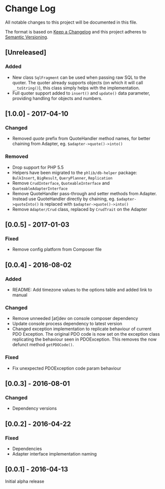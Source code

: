 # Change Log
All notable changes to this project will be documented in this file.

The format is based on [Keep a Changelog](http://keepachangelog.com/) 
and this project adheres to [Semantic Versioning](http://semver.org/).

## [Unreleased]
### Added
- New class `SqlFragment` can be used when passing raw SQL to the quoter. The
  quoter already supports objects (on which it will call `__toString()`), this
  class simply helps with the implementation.
- Full quoter support added to `insert()` and `update()` data parameter,
  providing handling for objects and numbers.

## [1.0.0] - 2017-04-10
### Changed
- Removed *quote* prefix from QuoteHandler method names, for better chaining
  from Adapter, eg. `$adapter->quote()->into()`
### Removed
- Drop support for PHP 5.5
- Helpers have been migrated to the `phlib/db-helper` package: `BulkInsert`,
  `BigResult`, `QueryPlanner`, `Replication`
- Remove `CrudInterface`, `QuoteableInterface` and `QuoteableAdapterInterface`
- Remove QuoteHandler pass-through and setter methods from Adapter. Instead use
  QuoteHandler directly by chaining, eg. `$adapter->quoteInto()` is replaced
  with `$adapter->quote()->into()`
- Remove `Adapter/Crud` class, replaced by `CrudTrait` on the Adapter

## [0.0.5] - 2017-01-03
### Fixed
- Remove config platform from Composer file

## [0.0.4] - 2016-08-02
### Added
- README: Add timezone values to the options table and added link to manual
### Changed
- Remove unneeded [at]dev on console composer dependency
- Update console process dependency to latest version
- Changed exception implementation to replicate behaviour of current PDO
  Exception. The original PDO code is now set on the exception class replicating
  the behaviour seen in PDOException. This removes the now defunct method
  `getPDOCode()`.
### Fixed
- Fix unexpected PDOException code param behaviour

## [0.0.3] - 2016-08-01
### Changed
- Dependency versions

## [0.0.2] - 2016-04-22
### Fixed
- Dependencies
- Adapter interface implementation naming

## [0.0.1] - 2016-04-13
Initial alpha release
